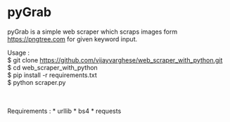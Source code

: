 # pyGrab
pyGrab is a simple web scraper which scraps images form https://pngtree.com for given keyword input. 

Usage : <br>
$ git clone https://github.com/vijayvarghese/web_scraper_with_python.git <br>
$ cd web_scraper_with_python<br>
$ pip install -r requirements.txt<br>
$ python scraper.py<br>
<br>


<br>
Requirements : 
 * urllib
 * bs4
 * requests
